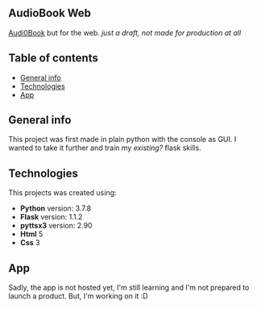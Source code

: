 ## AudioBook Web
 
<a href="https://github.com/Scaffus/AudioBook">Audi0Book</a> but for the web. *just a draft, not made for production at all*

## Table of contents
* [General info](#general-info)
* [Technologies](#technologies)
* [App](#app)

## General info

This project was first made in plain python with the console as GUI.
I wanted to take it further and train my *existing?* flask skills.

## Technologies

This projects was created using:
* **Python** version: 3.7.8
* **Flask** version: 1.1.2
* **pyttsx3** version: 2.90
* **Html** 5
* **Css** 3

## App

Sadly, the app is not hosted yet, I'm still learning and I'm not prepared to launch a product.
But, I'm working on it :D
